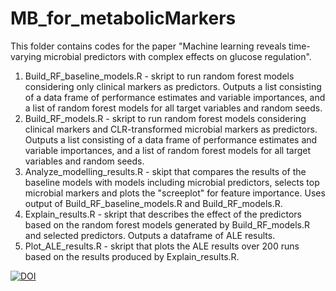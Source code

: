 # MB_for_metabolicMarkers

This folder contains codes for the paper "Machine learning reveals time-varying microbial predictors with complex effects on glucose regulation". 

1) Build_RF_baseline_models.R - skript to run random forest models considering only clinical markers as predictors. Outputs a list consisting of a data frame of performance estimates and variable importances, and a list of random forest models for all target variables and random seeds. 
2) Build_RF_models.R - skript to run random forest models considering clinical markers and CLR-transformed microbial markers as predictors. Outputs a list consisting of a data frame of performance estimates and variable importances, and a list of random forest models for all target variables and random seeds. 
4) Analyze_modelling_results.R - skipt that compares the results of the baseline models with models including microbial predictors, selects top microbial markers and plots the "screeplot" for feature importance. Uses output of Build_RF_baseline_models.R and Build_RF_models.R.
3) Explain_results.R - skript that describes the effect of the predictors based on the random forest models generated by Build_RF_models.R and selected predictors. Outputs a dataframe of ALE results.  
5) Plot_ALE_results.R - skript that plots the ALE results over 200 runs based on the results produced by Explain_results.R. 


[![DOI](https://zenodo.org/badge/312242058.svg)](https://zenodo.org/badge/latestdoi/312242058)

 
